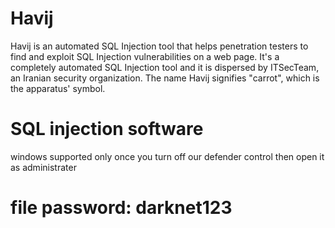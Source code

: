 # Havij

Havij is an automated SQL Injection tool that helps penetration testers to find and exploit SQL Injection vulnerabilities on a web page. It's a completely automated SQL Injection tool and it is dispersed by ITSecTeam, an Iranian security organization. The name Havij signifies "carrot", which is the apparatus' symbol.

 # SQL injection software
 windows supported only 
 once you turn off our defender control then open it as administrater 
 


# file password: darknet123
